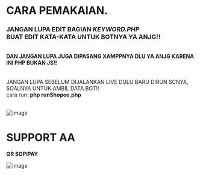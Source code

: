 # CARA PEMAKAIAN.
<h3>JANGAN LUPA EDIT BAGIAN <i>KEYWORD.PHP</i><br>BUAT EDIT KATA-KATA UNTUK BOTNYA YA ANJG!!</H3><br>
<b>DAN JANGAN LUPA JUGA DIPASANG XAMPPNYA DLU YA ANJG KARENA INI PHP BUKAN JS!!</b><br>
<br><br>
JANGAN LUPA SEBELUM DIJALANKAN LIVE DULU BARU DIRUN SCNYA, SOALNYA UNTUK AMBIL DATA BOT!!<br>
cara run: <b>php runShopee.php</b><br><br>

![image](https://github.com/fikrimuhamad/auto-komen-shopee/assets/25825165/1e4dda37-a9f0-4e20-85eb-28e50b81969f)

#
# SUPPORT AA
<b>QR SOPIPAY</b><br>

![image](https://github.com/fikrimuhamad/auto-komen-shopee/assets/25825165/b41ba3f9-932b-4a5b-8bcf-3790c718482c)
